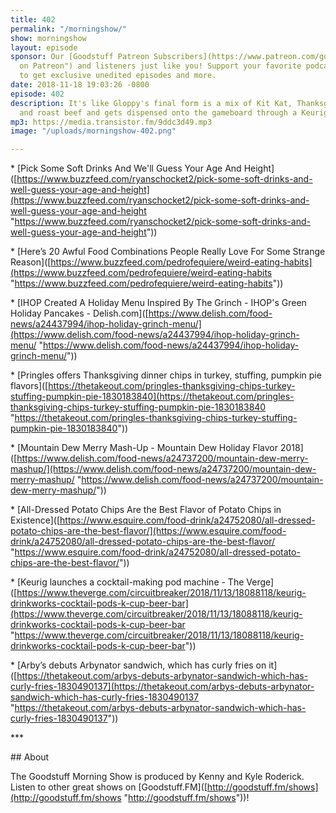 ```yaml
---
title: 402
permalink: "/morningshow/"
show: morningshow
layout: episode
sponsor: Our [Goodstuff Patreon Subscribers](https://www.patreon.com/goodstuff "Goodstuff
  on Patreon") and listeners just like you! Support your favorite podcasts directly
  to get exclusive unedited episodes and more.
date: 2018-11-18 19:03:26 -0800
episode: 402
description: It's like Gloppy's final form is a mix of Kit Kat, Thanksgiving Pringles,
  and roast beef and gets dispensed onto the gameboard through a Keurig.
mp3: https://media.transistor.fm/9ddc3d49.mp3
image: "/uploads/morningshow-402.png"

---
```

\* \[Pick Some Soft Drinks And We'll Guess Your Age And Height\]([https://www.buzzfeed.com/ryanschocket2/pick-some-soft-drinks-and-well-guess-your-age-and-height](https://www.buzzfeed.com/ryanschocket2/pick-some-soft-drinks-and-well-guess-your-age-and-height "https://www.buzzfeed.com/ryanschocket2/pick-some-soft-drinks-and-well-guess-your-age-and-height"))

\* \[Here’s 20 Awful Food Combinations People Really Love For Some Strange Reason\]([https://www.buzzfeed.com/pedrofequiere/weird-eating-habits](https://www.buzzfeed.com/pedrofequiere/weird-eating-habits "https://www.buzzfeed.com/pedrofequiere/weird-eating-habits"))

\* \[IHOP Created A Holiday Menu Inspired By The Grinch - IHOP's Green Holiday Pancakes - Delish.com\]([https://www.delish.com/food-news/a24437994/ihop-holiday-grinch-menu/](https://www.delish.com/food-news/a24437994/ihop-holiday-grinch-menu/ "https://www.delish.com/food-news/a24437994/ihop-holiday-grinch-menu/"))

\* \[Pringles offers Thanksgiving dinner chips in turkey, stuffing, pumpkin pie flavors\]([https://thetakeout.com/pringles-thanksgiving-chips-turkey-stuffing-pumpkin-pie-1830183840](https://thetakeout.com/pringles-thanksgiving-chips-turkey-stuffing-pumpkin-pie-1830183840 "https://thetakeout.com/pringles-thanksgiving-chips-turkey-stuffing-pumpkin-pie-1830183840"))

\* \[Mountain Dew Merry Mash-Up - Mountain Dew Holiday Flavor 2018\]([https://www.delish.com/food-news/a24737200/mountain-dew-merry-mashup/](https://www.delish.com/food-news/a24737200/mountain-dew-merry-mashup/ "https://www.delish.com/food-news/a24737200/mountain-dew-merry-mashup/"))

\* \[All-Dressed Potato Chips Are the Best Flavor of Potato Chips in Existence\]([https://www.esquire.com/food-drink/a24752080/all-dressed-potato-chips-are-the-best-flavor/](https://www.esquire.com/food-drink/a24752080/all-dressed-potato-chips-are-the-best-flavor/ "https://www.esquire.com/food-drink/a24752080/all-dressed-potato-chips-are-the-best-flavor/"))

\* \[Keurig launches a cocktail-making pod machine - The Verge\]([https://www.theverge.com/circuitbreaker/2018/11/13/18088118/keurig-drinkworks-cocktail-pods-k-cup-beer-bar](https://www.theverge.com/circuitbreaker/2018/11/13/18088118/keurig-drinkworks-cocktail-pods-k-cup-beer-bar "https://www.theverge.com/circuitbreaker/2018/11/13/18088118/keurig-drinkworks-cocktail-pods-k-cup-beer-bar"))

\* \[Arby’s debuts Arbynator sandwich, which has curly fries on it\]([https://thetakeout.com/arbys-debuts-arbynator-sandwich-which-has-curly-fries-1830490137](https://thetakeout.com/arbys-debuts-arbynator-sandwich-which-has-curly-fries-1830490137 "https://thetakeout.com/arbys-debuts-arbynator-sandwich-which-has-curly-fries-1830490137"))

\***

\## About

The Goodstuff Morning Show is produced by Kenny and Kyle Roderick. Listen to other great shows on \[Goodstuff.FM\]([http://goodstuff.fm/shows](http://goodstuff.fm/shows "http://goodstuff.fm/shows"))!